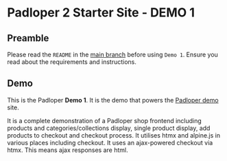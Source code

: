 ﻿# Padloper 2 Starter Site - DEMO 1

## Preamble

Please read the `README` in the [main branch](https://github.com/kongondo/Padloper2Starter) before using `Demo 1`. Ensure you read about the requirements and instructions.

## Demo

This is the Padloper **Demo 1**. It is the demo that powers the [Padloper demo](https://demo.kongondo.com/) site.

It is a complete demonstration of a Padloper shop frontend including products and categories/collections display, single product display, add products to checkout and checkout process. It utilises htmx and alpine.js in various places including checkout. It uses an ajax-powered checkout via htmx. This means ajax responses are html.
